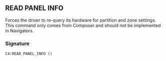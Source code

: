 ## READ PANEL INFO

Forces the driver to re-query its hardware for partition and zone settings. This command only comes from Composer and should not be implemented in Navigators.


### Signature

`C4:READ_PANEL_INFO ()`
